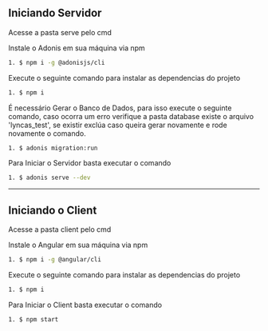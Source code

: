 ## Iniciando Servidor

Acesse a pasta serve pelo cmd

Instale o Adonis em sua máquina via npm
```bash
1. $ npm i -g @adonisjs/cli
```

Execute o seguinte comando para instalar as dependencias do projeto
```bash
1. $ npm i
```

É necessário Gerar o Banco de Dados, para isso execute o seguinte comando, caso ocorra um erro verifique a pasta database existe o arquivo 'lyncas_test', se existir exclúa caso queira gerar novamente e rode novamente o comando.
```bash
1. $ adonis migration:run
```

Para Iniciar o Servidor basta executar o comando
```bash
1. $ adonis serve --dev
```

---

## Iniciando o Client

Acesse a pasta client pelo cmd

Instale o Angular em sua máquina via npm
```bash
1. $ npm i -g @angular/cli
```

Execute o seguinte comando para instalar as dependencias do projeto
```bash
1. $ npm i
```

Para Iniciar o Client basta executar o comando
```bash
1. $ npm start
```